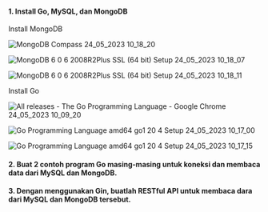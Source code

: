#### 1. Install Go, MySQL, dan MongoDB
Install MongoDB

![MongoDB Compass 24_05_2023 10_18_20](https://github.com/Afifa9/tekn-cloud-computing/assets/114986359/f041fb84-11a6-43bc-bc95-0c308c773182)

![MongoDB 6 0 6 2008R2Plus SSL (64 bit) Setup 24_05_2023 10_18_07](https://github.com/Afifa9/tekn-cloud-computing/assets/114986359/07b980d6-4832-4bb8-aacf-5719ba41fea4)

![MongoDB 6 0 6 2008R2Plus SSL (64 bit) Setup 24_05_2023 10_18_11](https://github.com/Afifa9/tekn-cloud-computing/assets/114986359/f31f3ebf-17d2-43c7-9781-c1da587ff5d4)

Install Go

![All releases - The Go Programming Language - Google Chrome 24_05_2023 10_09_20](https://github.com/Afifa9/tekn-cloud-computing/assets/114986359/229e1c5f-1ec4-49df-95e7-35376c85e94f)

![Go Programming Language amd64 go1 20 4 Setup 24_05_2023 10_17_00](https://github.com/Afifa9/tekn-cloud-computing/assets/114986359/5eb28a91-6a05-4944-9942-3a45c1a95f93)

![Go Programming Language amd64 go1 20 4 Setup 24_05_2023 10_17_15](https://github.com/Afifa9/tekn-cloud-computing/assets/114986359/1d6aad7e-4ef7-4052-ac2a-442d742d7ab4)

#### 2. Buat 2 contoh program Go masing-masing untuk koneksi dan membaca data dari MySQL dan MongoDB.
#### 3. Dengan menggunakan Gin, buatlah RESTful API untuk membaca dara dari MySQL dan MongoDB tersebut.
